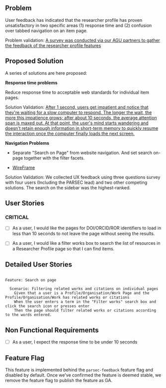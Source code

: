 ## Problem

User feedback has indicated that the researcher profile has proven unsatisfactory in two specific areas (1) response time and (2) confusion over tabbed navigation on an item page.


Problem validation: [A survey was conducted via our AGU partners to gather the feedback of the researcher profile features](https://docs.google.com/document/d/1cbi_GxL79cmMFewaj3kZ57EBJtOEzmodAMTciCIhbKc/edit#heading=h.yddq5ssbuhv8)

## Proposed Solution 

A series of solutions are here proposed:

**Response time problems**

Reduce response time to acceptable web standards for individual item pages. 

Solution Validation: [After 1 second, users get impatient and notice that they're waiting for a slow computer to respond. The longer the wait, the more this impatience grows; after about 10 seconds, the average attention span is maxed out. At that point, the user's mind starts wandering and doesn't retain enough information in short-term memory to quickly resume the interaction once the computer finally loads the next screen.](https://www.nngroup.com/articles/powers-of-10-time-scales-in-ux/)


**Navigation Problems**

- Separate "Search on Page" from website navigation. And set search on-page together with the filter facets.

- [WireFrame](https://www.figma.com/file/L1z8E4vwQbcN7txinDKYGt/parsec-search?node-id=1%3A5719)

Solution Validation: We collected UX feedback using three questions survey with four users (Including the PARSEC lead) and two other competing solutions. The search on the sidebar was the highest-ranked.

## User Stories

### CRITICAL
- [ ] As a user, I would like the pages for DOI/ORCID/ROR identifiers to load in less than 10 seconds to not leave the page without seeing the results.

- [ ] As a user, I would like a filter works box to search the list of resources in a Researcher Profile page so that I can find items.


## Detailed User Stories

```cucumber

Feature: Search on page

  Scenario: Filtering related works and citations on individual pages
    Given that a user is a Profile/Organisation/Work Page and the Profile/Organisation/Work has related works or citations
    When the user enters a term in the "Filter works" search box and click the search icon or presses enter
    Then the page should filter related works or citations according to the words entered.

```


## Non Functional Requirements

- [ ] As a user, I expect the response time to be under 10 seconds


## Feature Flag

This feature is implemented behind the `parsec-feedback` feature flag and disabled by default.
Once we've confirmed the feature is deemed stable, we remove the feature flag to publish the feature as GA.

